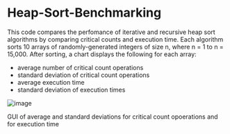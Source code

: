 # Heap-Sort-Benchmarking
This code compares the perfomance of iterative and recursive heap sort algorithms by comparing critical counts and execution time. Each algorithm sorts 10 arrays of randomly-generated integers of size n, where n = 1 to n = 15,000. After sorting, a chart displays the following for each array: 

  - average number of critical count operations
  - standard deviation of critical count operations 
  - average execution time
  - standard deviation of execution times 

![image](https://user-images.githubusercontent.com/16492566/83681819-f1eeaf00-a5b0-11ea-94a1-6f4490a592ee.png)

GUI of average and standard deviations for critical count opoerations and for execution time
